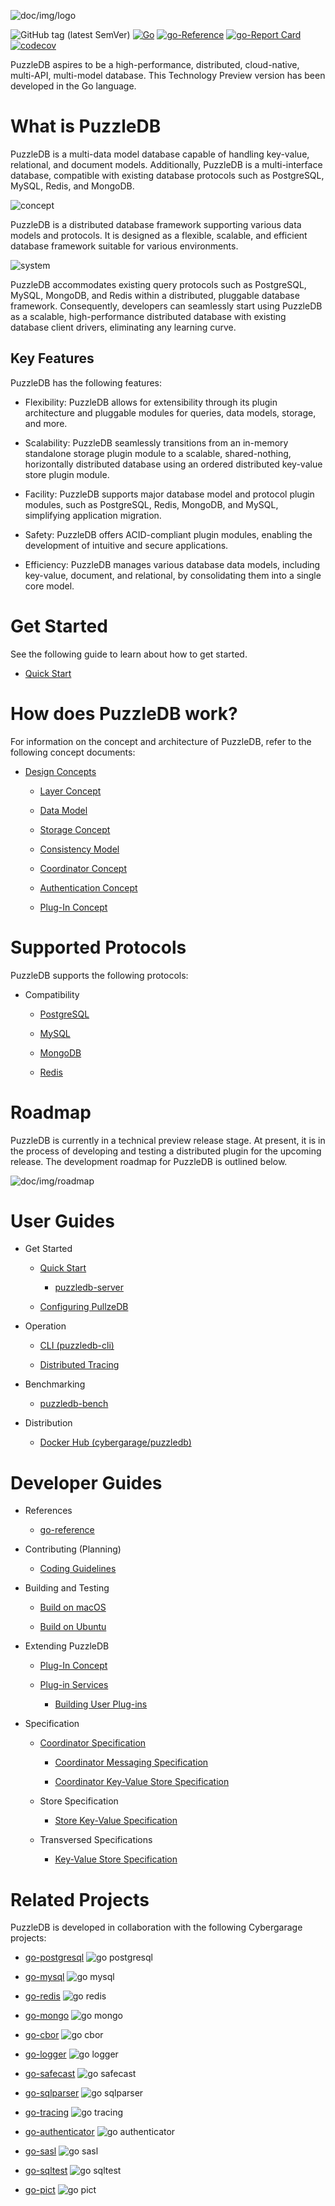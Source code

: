 ![doc/img/logo](doc/img/logo.png)

![GitHub tag (latest SemVer)](https://img.shields.io/github/v/tag/cybergarage/puzzledb-go) [![Go](https://github.com/cybergarage/puzzledb-go/actions/workflows/make.yml/badge.svg)](https://github.com/cybergarage/puzzledb-go/actions/workflows/make.yml) [![go-Reference](https://pkg.go.dev/badge/github.com/cybergarage/puzzledb-go.svg)](https://pkg.go.dev/github.com/cybergarage/puzzledb-go) [![go-Report Card](https://img.shields.io/badge/go%20report-A%2B-brightgreen)](https://goreportcard.com/report/github.com/cybergarage/puzzledb-go) [![codecov](https://codecov.io/gh/cybergarage/puzzledb-go/branch/main/graph/badge.svg?token=C3Q82XPE44)](https://codecov.io/gh/cybergarage/puzzledb-go)

PuzzleDB aspires to be a high-performance, distributed, cloud-native, multi-API, multi-model database. This Technology Preview version has been developed in the Go language.

# What is PuzzleDB

PuzzleDB is a multi-data model database capable of handling key-value, relational, and document models. Additionally, PuzzleDB is a multi-interface database, compatible with existing database protocols such as PostgreSQL, MySQL, Redis, and MongoDB.

![concept](doc/img/concept.png)

PuzzleDB is a distributed database framework supporting various data models and protocols. It is designed as a flexible, scalable, and efficient database framework suitable for various environments.

![system](doc/img/system.png)

PuzzleDB accommodates existing query protocols such as PostgreSQL, MySQL, MongoDB, and Redis within a distributed, pluggable database framework. Consequently, developers can seamlessly start using PuzzleDB as a scalable, high-performance distributed database with existing database client drivers, eliminating any learning curve.

## Key Features

PuzzleDB has the following features:

- Flexibility: PuzzleDB allows for extensibility through its plugin architecture and pluggable modules for queries, data models, storage, and more.

- Scalability: PuzzleDB seamlessly transitions from an in-memory standalone storage plugin module to a scalable, shared-nothing, horizontally distributed database using an ordered distributed key-value store plugin module.

- Facility: PuzzleDB supports major database model and protocol plugin modules, such as PostgreSQL, Redis, MongoDB, and MySQL, simplifying application migration.

- Safety: PuzzleDB offers ACID-compliant plugin modules, enabling the development of intuitive and secure applications.

- Efficiency: PuzzleDB manages various database data models, including key-value, document, and relational, by consolidating them into a single core model.

# Get Started

See the following guide to learn about how to get started.

- [Quick Start](doc/quick-start.md)

# How does PuzzleDB work?

For information on the concept and architecture of PuzzleDB, refer to the following concept documents:

- [Design Concepts](doc/concept.md)

  - [Layer Concept](doc/layer-concept.md)

  - [Data Model](doc/data-model.md)

  - [Storage Concept](doc/storage-concept.md)

  - [Consistency Model](doc/consistency-model.md)

  - [Coordinator Concept](doc/coordinator-concept.md)

  - [Authentication Concept](doc/auth-concept.md)

  - [Plug-In Concept](doc/plugin-concept.md)

# Supported Protocols

PuzzleDB supports the following protocols:

- Compatibility

  - [PostgreSQL](doc/postgresql.md)

  - [MySQL](doc/mysql.md)

  - [MongoDB](doc/mongodb.md)

  - [Redis](doc/redis.md)

# Roadmap

PuzzleDB is currently in a technical preview release stage. At present, it is in the process of developing and testing a distributed plugin for the upcoming release. The development roadmap for PuzzleDB is outlined below.

![doc/img/roadmap](doc/img/roadmap.png)

# User Guides

- Get Started

  - [Quick Start](doc/quick-start.md)

    - [puzzledb-server](doc/cmd/server/puzzledb-server.md)

  - [Configuring PullzeDB](doc/configuring.md)

- Operation

  - [CLI (puzzledb-cli)](doc/cmd/cli/puzzledb-cli.md)

  - [Distributed Tracing](doc/tracing.md)

- Benchmarking

  - [puzzledb-bench](https://github.com/cybergarage/puzzledb-bench)

- Distribution

  - [Docker Hub (cybergarage/puzzledb)](https://hub.docker.com/repository/docker/cybergarage/puzzledb/general)

# Developer Guides

- References

  - [go-reference](https://pkg.go.dev/github.com/cybergarage/puzzledb-go)

- Contributing (Planning)

  - [Coding Guidelines](doc/coding_guideline.md)

- Building and Testing

  - [Build on macOS](doc/build-on-macos.md)

  - [Build on Ubuntu](doc/build-on-macos.md)

- Extending PuzzleDB

  - [Plug-In Concept](doc/plugin-concept.md)

  - [Plug-in Services](doc/plugin-types.md)

    - [Building User Plug-ins](doc/plugin-tutorial.md)

- Specification

  - [Coordinator Specification](doc/spec/coordinator-spec.md)

    - [Coordinator Messaging Specification](doc/spec/coordinator-msg-spec.md)

    - [Coordinator Key-Value Store Specification](doc/spec/coordinator-spec.md)

  - Store Specification

    - [Store Key-Value Specification](doc/spec/store-kv-spec.md)

  - Transversed Specifications

    - [Key-Value Store Specification](doc/spec/kv-store-spec.md)

# Related Projects

PuzzleDB is developed in collaboration with the following Cybergarage projects:

- [go-postgresql](https://github.com/cybergarage/go-postgresql) ![go postgresql](https://img.shields.io/github/v/tag/cybergarage/go-postgresql)

- [go-mysql](https://github.com/cybergarage/go-mysql) ![go mysql](https://img.shields.io/github/v/tag/cybergarage/go-mysql)

- [go-redis](https://github.com/cybergarage/go-redis) ![go redis](https://img.shields.io/github/v/tag/cybergarage/go-redis)

- [go-mongo](https://github.com/cybergarage/go-mongo) ![go mongo](https://img.shields.io/github/v/tag/cybergarage/go-mongo)

- [go-cbor](https://github.com/cybergarage/go-cbor) ![go cbor](https://img.shields.io/github/v/tag/cybergarage/go-cbor)

- [go-logger](https://github.com/cybergarage/go-logger) ![go logger](https://img.shields.io/github/v/tag/cybergarage/go-logger)

- [go-safecast](https://github.com/cybergarage/go-safecast) ![go safecast](https://img.shields.io/github/v/tag/cybergarage/go-safecast)

- [go-sqlparser](https://github.com/cybergarage/go-sqlparser) ![go sqlparser](https://img.shields.io/github/v/tag/cybergarage/go-sqlparser)

- [go-tracing](https://github.com/cybergarage/go-tracing) ![go tracing](https://img.shields.io/github/v/tag/cybergarage/go-tracing)

- [go-authenticator](https://github.com/cybergarage/go-authenticator) ![go authenticator](https://img.shields.io/github/v/tag/cybergarage/go-authenticator)

- [go-sasl](https://github.com/cybergarage/go-sasl) ![go sasl](https://img.shields.io/github/v/tag/cybergarage/go-sasl)

- [go-sqltest](https://github.com/cybergarage/go-sqltest) ![go sqltest](https://img.shields.io/github/v/tag/cybergarage/go-sqltest)

- [go-pict](https://github.com/cybergarage/go-pict) ![go pict](https://img.shields.io/github/v/tag/cybergarage/go-pict)
